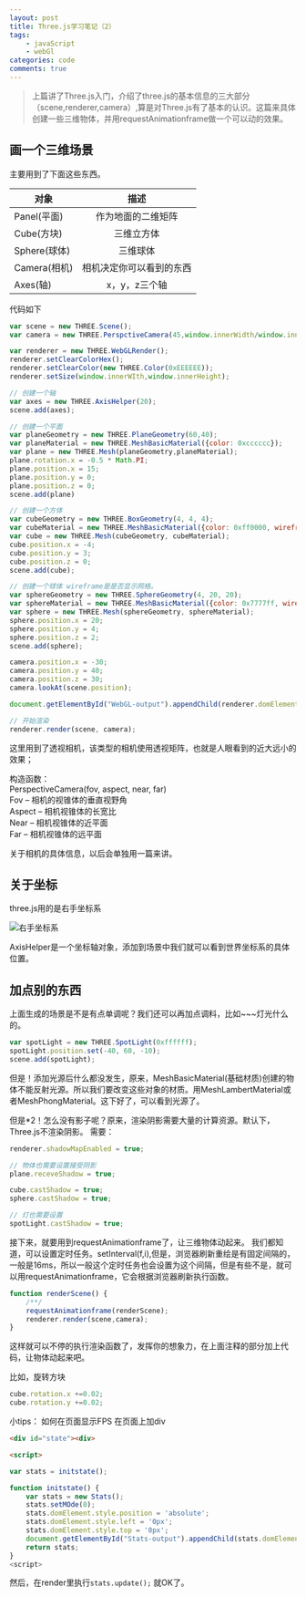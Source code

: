 ```yaml
---
layout: post
title: Three.js学习笔记（2）
tags: 
    - javaScript
    - webGl
categories: code
comments: true
---
```

> 上篇讲了Three.js入门，介绍了three.js的基本信息的三大部分（scene,renderer,camera）,算是对Three.js有了基本的认识。这篇来具体创建一些三维物体，并用requestAnimationframe做一个可以动的效果。   

## 画一个三维场景  

主要用到了下面这些东西。   

| 对象     |      描述     |  
|----------|:-------------:|
| Panel(平面) |  作为地面的二维矩阵 | 
| Cube(方块) |    三维立方体   | 
| Sphere(球体) | 三维球体 | 
| Camera(相机) | 相机决定你可以看到的东西 | 
| Axes(轴) | x，y，z三个轴 |

代码如下   
```javascript
var scene = new THREE.Scene();
var camera = new THREE.PerspctiveCamera(45,window.innerWidth/window.innerHeight,0.1,1000);

var renderer = new THREE.WebGLRender();
renderer.setClearColorHex();
renderer.setClearColor(new THREE.Color(0xEEEEEE));
renderer.setSize(window.innerWIth,window.innerHeight);

// 创建一个轴
var axes = new THREE.AxisHelper(20);
scene.add(axes);

// 创建一个平面
var planeGeometry = new THREE.PlaneGeometry(60,40);
var planeMaterial = new THREE.MeshBasicMaterial({color: 0xcccccc});
var plane = new THREE.Mesh(planeGeometry,planeMaterial);
plane.rotation.x = -0.5 * Math.PI;
plane.position.x = 15;
plane.position.y = 0;
plane.position.z = 0;
scene.add(plane)

// 创建一个方体
var cubeGeometry = new THREE.BoxGeometry(4, 4, 4);
var cubeMaterial = new THREE.MeshBasicMaterial({color: 0xff0000, wireframe: true});
var cube = new THREE.Mesh(cubeGeometry, cubeMaterial);
cube.position.x = -4;
cube.position.y = 3;
cube.position.z = 0;
scene.add(cube);

// 创建一个球体 wireframe是是否显示网格。
var sphereGeometry = new THREE.SphereGeometry(4, 20, 20);
var sphereMaterial = new THREE.MeshBasicMaterial({color: 0x7777ff, wireframe: true});
var sphere = new THREE.Mesh(sphereGeometry, sphereMaterial);
sphere.position.x = 20;
sphere.position.y = 4;
sphere.position.z = 2;
scene.add(sphere);

camera.position.x = -30;
camera.position.y = 40;
camera.position.z = 30;
camera.lookAt(scene.position);

document.getElementById("WebGL-output").appendChild(renderer.domElement);

// 开始渲染
renderer.render(scene, camera);

```

这里用到了透视相机，该类型的相机使用透视矩阵，也就是人眼看到的近大远小的效果；

构造函数：  
PerspectiveCamera(fov, aspect, near, far)  
Fov – 相机的视锥体的垂直视野角  
Aspect – 相机视锥体的长宽比  
Near – 相机视锥体的近平面  
Far – 相机视锥体的远平面  

关于相机的具体信息，以后会单独用一篇来讲。  

## 关于坐标
three.js用的是右手坐标系  

![右手坐标系](/img/yszbx.jpg)

AxisHelper是一个坐标轴对象，添加到场景中我们就可以看到世界坐标系的具体位置。

## 加点别的东西

上面生成的场景是不是有点单调呢？我们还可以再加点调料，比如~~~灯光什么的。
```javaScript
var spotLight = new THREE.SpotLight(0xffffff);
spotLight.position.set(-40, 60, -10);
scene.add(spotLight);
```

但是！添加光源后什么都没发生，原来，MeshBasicMaterial(基础材质)创建的物体不能反射光源。所以我们要改变这些对象的材质。用MeshLambertMaterial或者MeshPhongMaterial。这下好了，可以看到光源了。

但是*2！怎么没有影子呢？原来，渲染阴影需要大量的计算资源。默认下，Three.js不渲染阴影。
需要：  

```javaSCript
renderer.shadowMapEnabled = true;

// 物体也需要设置接受阴影
plane.receveShadow = true;

cube.castShadow = true;
sphere.castShadow = true;

// 灯也需要设置
spotLight.castShadow = true;
```

接下来，就要用到requestAnimationframe了，让三维物体动起来。
我们都知道，可以设置定时任务。setInterval(f,i),但是，浏览器刷新重绘是有固定间隔的，一般是16ms，所以一般这个定时任务也会设置为这个间隔，但是有些不是，就可以用requestAnimationframe，它会根据浏览器刷新执行函数。
```javascript
function renderScene() {
    /**/
    requestAnimationframe(renderScene);
    renderer.render(scene,camera);
}
```
这样就可以不停的执行渲染函数了，发挥你的想象力，在上面注释的部分加上代码，让物体动起来吧。

比如，旋转方块
```javascript
cube.rotation.x +=0.02;
cube.rotation.y +=0.02;
```

小tips：
如何在页面显示FPS
在页面上加div
```html
<div id="state"><div>

<script>

var stats = initstate();

function initstate() {
    var stats = new Stats();
    stats.setMOde(0);
    stats.domElement.style.position = 'absolute';
    stats.domElement.style.left = '0px';
    stats.domElement.style.top = '0px';
    document.getElementById("Stats-output").appendChild(stats.domElement);
    return stats;
}
<script>
```

然后，在render里执行`stats.update();` 就OK了。








